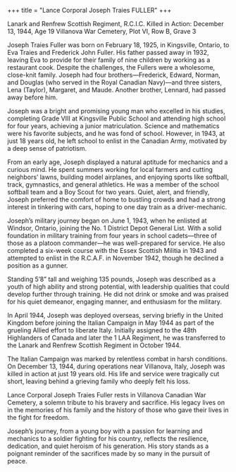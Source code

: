 +++
title = "Lance Corporal Joseph Traies FULLER"
+++

Lanark and Renfrew Scottish Regiment, R.C.I.C.
Killed in Action: December 13, 1944, Age 19
Villanova War Cemetery, Plot VI, Row B, Grave 3

Joseph Traies Fuller was born on February 18, 1925, in Kingsville, Ontario, to Eva Traies and Frederick John Fuller. His father passed away in 1932, leaving Eva to provide for their family of nine children by working as a restaurant cook. Despite the challenges, the Fullers were a wholesome, close-knit family. Joseph had four brothers—Frederick, Edward, Norman, and Douglas (who served in the Royal Canadian Navy)—and three sisters, Lena (Taylor), Margaret, and Maude. Another brother, Lennard, had passed away before him.

Joseph was a bright and promising young man who excelled in his studies, completing Grade VIII at Kingsville Public School and attending high school for four years, achieving a junior matriculation. Science and mathematics were his favorite subjects, and he was fond of school. 
However, in 1943, at just 18 years old, he left school to enlist in the Canadian Army, motivated by a deep sense of patriotism.

From an early age, Joseph displayed a natural aptitude for mechanics and a curious mind. He spent summers working for local farmers and cutting neighbors’ lawns, building model airplanes, and enjoying sports like softball, track, gymnastics, and general athletics. He was a member of the school softball team and a Boy Scout for two years. Quiet, alert, and friendly, Joseph preferred the comfort of home to bustling crowds and had a strong interest in tinkering with cars, hoping to one day train as a driver-mechanic.

Joseph’s military journey began on June 1, 1943, when he enlisted at Windsor, Ontario, joining the No. 1 District Depot General List. With a solid foundation in military training from four years in school cadets—three of those as a platoon commander—he was well-prepared for service. He also completed a six-week course with the Essex Scottish Militia in 1943 and attempted to enlist in the R.C.A.F. in November 1942, though he declined a position as a gunner.

Standing 5’8” tall and weighing 135 pounds, Joseph was described as a youth of high ability and strong potential, with leadership qualities that could develop further through training. He did not drink or smoke and was praised for his quiet demeanor, engaging manner, and enthusiasm for the military.

In April 1944, Joseph was deployed overseas, serving briefly in the United Kingdom before joining the Italian Campaign in May 1944 as part of the grueling Allied effort to liberate Italy. Initially assigned to the 48th Highlanders of Canada and later the 1 LAA Regiment, he was transferred to the Lanark and Renfrew Scottish Regiment in October 1944.

The Italian Campaign was marked by relentless combat in harsh conditions. On December 13, 1944, during operations near Villanova, Italy, Joseph was killed in action at just 19 years old. His life and service were tragically cut short, leaving behind a grieving family who deeply felt his loss.

Lance Corporal Joseph Traies Fuller rests in Villanova Canadian War Cemetery, a solemn tribute to his bravery and sacrifice. His legacy lives on in the memories of his family and the history of those who gave their lives in the fight for freedom.

Joseph’s journey, from a young boy with a passion for learning and mechanics to a soldier fighting for his country, reflects the resilience, dedication, and quiet heroism of his generation. 
His story stands as a poignant reminder of the sacrifices made by so many in the pursuit of peace.
